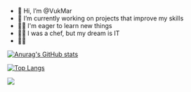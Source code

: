 - 👋 Hi, I’m @VukMar
- 🌱 I’m currently working on projects that improve my skills
- 👨‍💻 I'm eager to learn new things
- 🧑‍🍳 I was a chef, but my dream is IT
- 👨‍🎓 

[![Anurag's GitHub stats](https://github-readme-stats-sigma-five.vercel.app/api?username=VukMar&show_icons=true&theme=dark)](https://github.com/anuraghazra/github-readme-stats)

[![Top Langs](https://github-readme-stats-sigma-five.vercel.app/api/top-langs/?username=VukMar&theme=dark)](https://github.com/anuraghazra/github-readme-stats)

<!---
VukMar/VukMar is a ✨ special ✨ repository because its `README.md` (this file) appears on your GitHub profile.
You can click the Preview link to take a look at your changes.
--->


![](https://komarev.com/ghpvc/?username=VukMar&color=blue&style=for-the-badge	)
